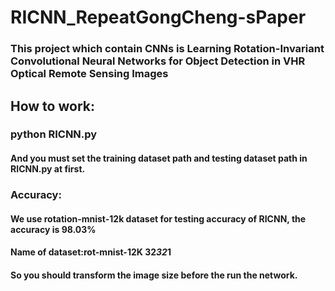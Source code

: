 # RICNN_RepeatGongCheng-sPaper
### This project which contain CNNs is Learning Rotation-Invariant Convolutional Neural Networks for Object Detection in VHR Optical Remote Sensing Images
## How to work:
###   python RICNN.py
####   And you must set the training dataset path and testing dataset path in RICNN.py at first.
### Accuracy:
####   We use rotation-mnist-12k dataset for testing accuracy of RICNN, the accuracy is 98.03%
####   Name of dataset:rot-mnist-12K 32*32*1
####   So you should transform the image size before the run the network.
